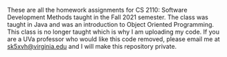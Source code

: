 These are all the homework assignments for CS 2110: Software Development Methods taught in the Fall 2021 semester. The class was taught in Java and was an introduction to Object Oriented Programming. This class is no longer taught which is why I am uploading my code. If you are a UVa professor who would like this code removed, please email me at sk5xvh@virginia.edu and I will make this repository private.
